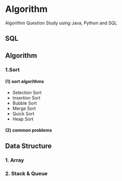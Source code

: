 # Algorithm

Algorithm Question Study using Java, Python and SQL

## SQL

## Algorithm
### 1.Sort
#### (1) sort algorithms
- Selection Sort
- Insertion Sort
- Bubble Sort
- Merge Sort
- Quick Sort
- Heap Sort

#### (2) common problems

## Data Structure

### 1. Array

### 2. Stack & Queue
